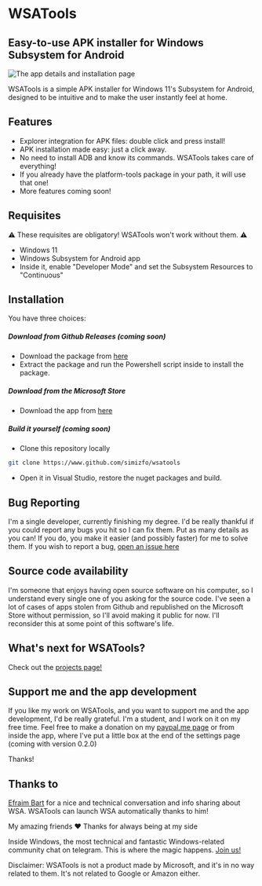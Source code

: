 # WSATools
## Easy-to-use APK installer for Windows Subsystem for Android

![The app details and installation page](https://github.com/Simizfo/WSATools/raw/main/Media/app_details.png)

WSATools is a simple APK installer for Windows 11's Subsystem for Android, designed to be intuitive and to make the user instantly feel at home.


## Features

- Explorer integration for APK files: double click and press install!
- APK installation made easy: just a click away.
- No need to install ADB and know its commands. WSATools takes care of everything!
- If you already have the platform-tools package in your path, it will use that one!
- More features coming soon!


## Requisites

⚠️ These requisites are obligatory! WSATools won't work without them. ⚠️

- Windows 11
- Windows Subsystem for Android app
- Inside it, enable "Developer Mode" and set the Subsystem Resources to "Continuous"


## Installation

You have three choices: 
##### Download from Github Releases (*coming soon*)
- Download the package from [here](https://www.github.com/simizfo/wsatools/releases)
- Extract the package and run the Powershell script inside to install the package.

##### Download from the Microsoft Store
- Download the app from [here](https://www.microsoft.com/store/apps/9N4P75DXL6FG)

##### Build it yourself (*coming soon*)
- Clone this repository locally
```bash
git clone https://www.github.com/simizfo/wsatools
```
- Open it in Visual Studio, restore the nuget packages and build.


## Bug Reporting

I'm a single developer, currently finishing my degree. I'd be really thankful if you could report any bugs you hit so I can fix them. Put as many details as you can! If you do, you make it easier (and possibly faster) for me to solve them.
If you wish to report a bug, [open an issue here](https://github.com/Simizfo/WSATools/issues/new)


## Source code availability

I'm someone that enjoys having open source software on his computer, so I understand every single one of you asking for the source code. I've seen a lot of cases of apps stolen from Github and republished on the Microsoft Store without permission, so I'll avoid making it public for now. I'll reconsider this at some point of this software's life.


## What's next for WSATools?
Check out the [projects page!](https://github.com/Simizfo/WSATools/projects)


## Support me and the app development
If you like my work on WSATools, and you want to support me and the app development, I'd be really grateful. I'm a student, and I work on it on my free time. Feel free to make a donation on my [paypal.me page](https://paypal.me/simizfo) or from inside the app, where I've put a little box at the end of the settings page (coming with version 0.2.0)

Thanks!


## Thanks to

[Efraim Bart](https://www.twitter.com/efraimbart) for a nice and technical conversation and info sharing about WSA. WSATools can launch WSA automatically thanks to him!

My amazing friends ❤️ Thanks for always being at my side

Inside Windows, the most technical and fantastic Windows-related community chat on telegram. This is where the magic happens. [Join us!](https://t.me/insidewindows) 

Disclaimer: WSATools is not a product made by Microsoft, and it's in no way related to them. It's not related to Google or Amazon either.
